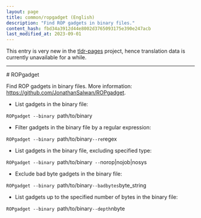 ```yaml
---
layout: page
title: common/ropgadget (English)
description: "Find ROP gadgets in binary files."
content_hash: fbd34a3912d44e8002d3765093175e390e247acb
last_modified_at: 2023-09-01
---
```


This entry is very new in the [tldr-pages](https://github.com/tldr-pages/tldr) project, hence translation data is currently unavailable for a while.

<hr># ROPgadget

Find ROP gadgets in binary files.
More information: <https://github.com/JonathanSalwan/ROPgadget>.

- List gadgets in the binary file:

`ROPgadget --binary `<span class="tldr-var badge badge-pill bg-dark-lm bg-white-dm text-white-lm text-dark-dm font-weight-bold">path/to/binary</span>

- Filter gadgets in the binary file by a regular expression:

`ROPgadget --binary `<span class="tldr-var badge badge-pill bg-dark-lm bg-white-dm text-white-lm text-dark-dm font-weight-bold">path/to/binary</span>` --re `<span class="tldr-var badge badge-pill bg-dark-lm bg-white-dm text-white-lm text-dark-dm font-weight-bold">regex</span>

- List gadgets in the binary file, excluding specified type:

`ROPgadget --binary `<span class="tldr-var badge badge-pill bg-dark-lm bg-white-dm text-white-lm text-dark-dm font-weight-bold">path/to/binary</span>` --`<span class="tldr-var badge badge-pill bg-dark-lm bg-white-dm text-white-lm text-dark-dm font-weight-bold">norop|nojob|nosys</span>

- Exclude bad byte gadgets in the binary file:

`ROPgadget --binary `<span class="tldr-var badge badge-pill bg-dark-lm bg-white-dm text-white-lm text-dark-dm font-weight-bold">path/to/binary</span>` --badbytes `<span class="tldr-var badge badge-pill bg-dark-lm bg-white-dm text-white-lm text-dark-dm font-weight-bold">byte_string</span>

- List gadgets up to the specified number of bytes in the binary file:

`ROPgadget --binary `<span class="tldr-var badge badge-pill bg-dark-lm bg-white-dm text-white-lm text-dark-dm font-weight-bold">path/to/binary</span>` --depth `<span class="tldr-var badge badge-pill bg-dark-lm bg-white-dm text-white-lm text-dark-dm font-weight-bold">nbyte</span>
